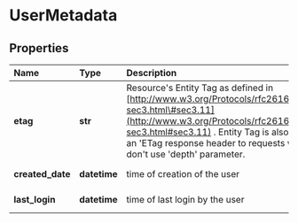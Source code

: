 # UserMetadata

## Properties

| Name | Type | Description | Notes |
| :--- | :--- | :--- | :--- |
| **etag** | **str** | Resource's Entity Tag as defined in [http://www.w3.org/Protocols/rfc2616/rfc2616-sec3.html\#sec3.11](http://www.w3.org/Protocols/rfc2616/rfc2616-sec3.html#sec3.11) . Entity Tag is also added as an 'ETag response header to requests which don't use 'depth' parameter. | \[optional\] \[readonly\] |
| **created\_date** | **datetime** | time of creation of the user | \[optional\] \[readonly\] |
| **last\_login** | **datetime** | time of last login by the user | \[optional\] \[readonly\] |

